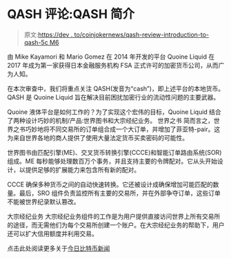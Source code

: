 # QASH 评论:QASH 简介

> 原文:[https://dev . to/coinjokernews/qash-review-introduction-to-qash-5c M6](https://dev.to/coinjokernews/qash-review-introduction-to-qash-5cm6)

由 Mike Kayamori 和 Mario Gomez 在 2014 年开发的平台 Quoine Liquid 在 2017 年成为第一家获得日本金融服务机构 FSA 正式许可的加密货币公司，从而广为人知。

在本次审查中，我们将重点关注 QASH(发音为“cash”)，即上述平台的本地货币。QASH 是 Quoine Liquid 旨在解决目前困扰加密行业的流动性问题的主要武器。

Quoine 液体平台是如何工作的？为了实现这个宏伟的目标，Quoine Liquid 结合了两种设计巧妙的机制/产品:世界图书和大宗经纪业务。
世界之书
简而言之，世界之书巧妙地将不同交易所的订单组合成一个大订单，并增加了菲亚特-pair。这为来自世界各地的商人提供了使用大量法定货币买卖密码的可能性。

世界图书由匹配引擎(ME)、交叉货币转换引擎(CCCE)和智能订单路由系统(SOR)组成。ME 每秒能够处理数百万个事务，并且支持主要的令牌配对。它从头开始设计，以提供足够的扩展能力来包含所有新的配对。

CCCE 确保多种货币之间的自动快速转换。它还被设计成确保增加可能匹配的数量。最后，SRO 组件负责监控所有主要的交易所，并在外部争夺订单，这些订单不能被世界纪录默认篡改。

大宗经纪业务
大宗经纪业务组件的工作是为用户提供直接访问世界上所有交易所的途径，而无需他们为每个交易所创建一个账户。在大宗经纪业务的帮助下，用户还可以扩大信用额度并利用交易。

点击此处阅读更多关于[今日比特币新闻](https://www.coinjoker.in/bitcoin-news)